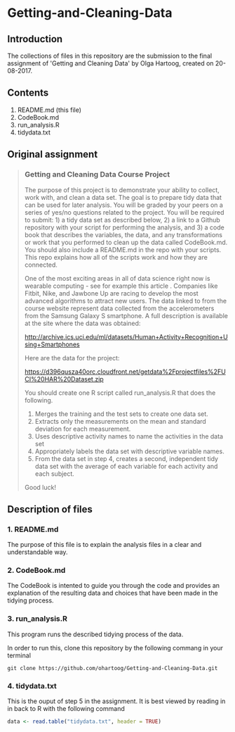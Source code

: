 # Getting-and-Cleaning-Data

## Introduction
The collections of files in this repository are the submission to the final assignment of 'Getting and Cleaning Data' by Olga Hartoog, created on 20-08-2017.

## Contents
1. README.md (this file)
2. CodeBook.md
3. run_analysis.R
4. tidydata.txt

## Original assignment

> ### Getting and Cleaning Data Course Project
> The purpose of this project is to demonstrate your ability to collect, work with, and clean a data set. The goal is to prepare tidy data that can be used for later analysis. You will be graded by your peers on a series of yes/no questions related to the project. You will be required to submit: 1) a tidy data set as described below, 2) a link to a Github repository with your script for performing the analysis, and 3) a code book that describes the variables, the data, and any transformations or work that you performed to clean up the data called CodeBook.md. You should also include a README.md in the repo with your scripts. This repo explains how all of the scripts work and how they are connected.
>
> One of the most exciting areas in all of data science right now is wearable computing - see for example this article . Companies like Fitbit, Nike, and Jawbone Up are racing to develop the most advanced algorithms to attract new users. The data linked to from the course website represent data collected from the accelerometers from the Samsung Galaxy S smartphone. A full description is available at the site where the data was obtained:
>
> http://archive.ics.uci.edu/ml/datasets/Human+Activity+Recognition+Using+Smartphones 
>
> Here are the data for the project:
>
> https://d396qusza40orc.cloudfront.net/getdata%2Fprojectfiles%2FUCI%20HAR%20Dataset.zip 
> 
> You should create one R script called run_analysis.R that does the following. 
> 1. Merges the training and the test sets to create one data set.
> 2. Extracts only the measurements on the mean and standard deviation for each measurement. 
> 3. Uses descriptive activity names to name the activities in the data set
> 4. Appropriately labels the data set with descriptive variable names. 
> 5. From the data set in step 4, creates a second, independent tidy data set with the average of each variable for each activity and each subject.
>
> Good luck!

## Description of files

### 1. README.md
The purpose of this file is to explain the analysis files in a clear and understandable way. 

### 2. CodeBook.md
The CodeBook is intented to guide you through the code and provides an explanation of the resulting data and choices that have been made in the tidying process.

### 3. run_analysis.R
This program runs the described tidying process of the data. 

In order to run this, clone this repository by the following commang in your terminal
```
git clone https://github.com/ohartoog/Getting-and-Cleaning-Data.git
```

### 4. tidydata.txt
This is the ouput of step 5 in the assignment. It is best viewed by reading in in back to R with the following command
```R
data <- read.table("tidydata.txt", header = TRUE)
```